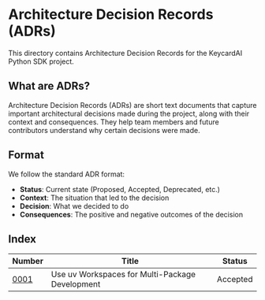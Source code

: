 # Architecture Decision Records (ADRs)

This directory contains Architecture Decision Records for the KeycardAI Python SDK project.

## What are ADRs?

Architecture Decision Records (ADRs) are short text documents that capture important architectural decisions made during the project, along with their context and consequences. They help team members and future contributors understand why certain decisions were made.

## Format

We follow the standard ADR format:
- **Status**: Current state (Proposed, Accepted, Deprecated, etc.)
- **Context**: The situation that led to the decision
- **Decision**: What we decided to do
- **Consequences**: The positive and negative outcomes of the decision

## Index

| Number | Title | Status |
|--------|-------|--------|
| [0001](./0001-use-uv-workspaces-for-package-management.md) | Use uv Workspaces for Multi-Package Development | Accepted |